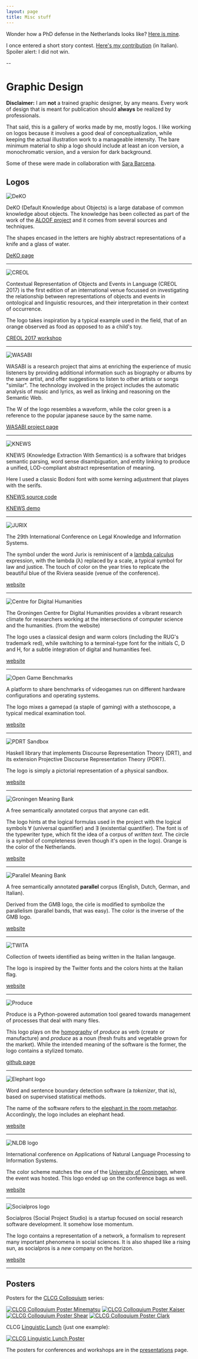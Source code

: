 ```yaml
---
layout: page
title: Misc stuff
---
```


Wonder how a PhD defense in the Netherlands looks like? [Here is mine](/defense).

I once entered a short story contest. [Here's my contribution](/misc/Shutdown.pdf) (in Italian). Spoiler alert: I did not win.

--

Graphic Design
==============

**Disclaimer:** I am **not** a trained graphic designer, by any
  means. Every work of design that is meant for publication should
  **always** be realized by professionals.

That said, this is a gallery of works made by me, mostly logos. I like
working on logos because it involves a good deal of conceptualization,
while keeping the actual illustration work to a manageable intensity.
The bare minimum material to ship a logo should include at least an
icon version, a monochromatic version, and a version for dark
background.

Some of these were made in collaboration with [Sara
Barcena](http://www.sarabarcena.com).

Logos
-----

![DeKO](deko.png)

DeKO (Default Knowledge about Objects) is a large database of common
knowledge about objects. The knowledge has been collected as part of
the work of the [ALOOF project](https://project.inria.fr/aloof/) and
it comes from several sources and techniques.

The shapes encased in the letters are highly abstract representations
of a knife and a glass of water.

[DeKO page](http://dekokg.org/)

- - -

![CREOL](creol.png)

Contextual Representation of Objects and Events in Language (CREOL
2017) is the first edition of an international venue focussed on
investigating the relationship between representations of objects and
events in ontological and linguistic resources, and their
interpretation in their context of occurrence.

The logo takes inspiration by a typical example used in the field,
that of an orange observed as food as opposed to as a child's toy.

[CREOL 2017 workshop](http://creol2017.di.unito.it/)

- - -

![WASABI](wasabi.png)

WASABI is a research project that aims at enriching the experience of
music listeners by providing additional information such as biography
or albums by the same artist, and offer suggestions to listen to other
artists or songs "similar". The technology involved in the project
includes the automatic analysis of music and lyrics, as well as
linking and reasoning on the Semantic Web.

The W of the logo resembles a waveform, while the color green is a
reference to the popular japanese sauce by the same name.

[WASABI project page](http://www.agence-nationale-recherche.fr/?Project=ANR-16-CE23-0017)

- - -

![KNEWS](knews.png)

KNEWS (Knowledge Extraction With Semantics) is a software that bridges
semantic parsing, word sense disambiguation, and entity linking to
produce a unified, LOD-compliant abstract representation of meaning.

Here I used a classic Bodoni font with some kerning adjustment that
playes with the serifs.

[KNEWS source code](https://github.com/valeriobasile/learningbyreading)

[KNEWS demo](http://gingerbeard.alwaysdata.net/knews/)

- - -

![JURIX](jurix.png)

The 29th International Conference on Legal Knowledge and Information Systems.

The symbol under the word Jurix is reminiscent of a [lambda
calculus](https://en.wikipedia.org/wiki/Lambda_calculus) expression,
with the lambda (&lambda;) replaced by a scale, a typical symbol for
law and justice. The touch of color on the year tries to replicate the
beautiful blue of the Riviera seaside (venue of the conference).

[website](http://jurix2016.unice.fr/)

- - -

![Centre for Digital Humanities](cdh.png)

The Groningen Centre for Digital Humanities provides a vibrant
research climate for researchers working at the intersections of
computer science and the humanities. (from the website)

The logo uses a classical design and warm colors (including the RUG's
trademark red), while switching to a terminal-type font for the
initials C, D and H, for a subtle integration of digital and
humanities feel.

[website](http://www.rug.nl/research/research-let/expertisecentra/centre-for-digital-humanities/?lang=en)

- - -

![Open Game Benchmarks](ogb.png)

A platform to share benchmarks of videogames run on different
hardware configurations and operating systems.

The logo mixes a gamepad (a staple of gaming) with a stethoscope,
a typical medical examination tool.

[website](http://www.opengamebenchmarks.org/)

- - -

![PDRT Sandbox](pdrtsandbox.png)

Haskell library that implements Discourse Representation Theory (DRT),
and its extension Projective Discourse Representation Theory (PDRT).

The logo is simply a pictorial representation of a physical sandbox.

[website](http://hbrouwer.github.io/pdrt-sandbox/)

- - -

![Groningen Meaning Bank](gmb.png)

A free semantically annotated corpus that anyone can edit.

The logo hints at the logical formulas used in the project with the
logical symbols ∀ (universal quantifier) and ∃ (existential
quantifier). The font is of the typewriter type, which fit the idea of
a corpus of *written text*. The circle is a symbol of completeness
(even though it's open in the logo). Orange is the color of the
Netherlands.

[website](https://gmb.let.rug.nl)

- - -

![Parallel Meaning Bank](pmb.png)

A free semantically annotated **parallel** corpus (English, Dutch,
German, and Italian).

Derived from the GMB logo, the cirle is modified to symbolize the
parallelism (parallel bands, that was easy). The color is the inverse
of the GMB logo.

[website](https://pmb.let.rug.nl)

- - -

![TWITA](twita.png)

Collection of tweets identified as being written in the Italian
langauge.

The logo is inspired by the Twitter fonts and the colors hints at the
Italian flag.

[website](/twita/)

- - -

![Produce](produce.png)

Produce is a Python-powered automation tool geared towards management
of processes that deal with many files.

This logo plays on the
[homography](https://en.wikipedia.org/wiki/Homograph) of *produce* as
verb (create or manufacture) and *produce* as a noun (fresh fruits and
vegetable grown for the market). While the intended meaning of the
software is the former, the logo contains a stylized tomato.

[github page](https://github.com/texttheater/produce)

- - -

![Elephant logo](elephant.png)

Word and sentence boundary detection software (a *tokenizer*, that
is), based on supervised statistical methods.

The name of the software refers to the [elephant in the room
metaphor](https://en.wikipedia.org/wiki/Elephant_in_the_room). Accordingly,
the logo includes an elephant head.

[website](http://gmb.let.rug.nl/elephant)

- - -

![NLDB logo](nldb.png)

International conference on Applications of Natural Language
Processing to Information Systems.

The color scheme matches the one of the [University of
Groningen](http://www.rug.nl/), where the event was hosted. This logo
ended up on the conference bags as well.

[website](http://www.let.rug.nl/nldb12/home.php)
- - -

![Socialpros logo](socialpros.png)

Socialpros (Social Project Studio) is a startup focused on social
research software development. It somehow lose momentum.

The logo contains a representation of a network, a formalism to
represent many important phenomena in social sciences. It is also
shaped like a rising sun, as socialpros is a *new* company on
the horizon.

[website](http://socialpros.it)

- - -

Posters
-------

Posters for the [CLCG
Colloquium](http://www.rug.nl/research/clcg/about-the-institute/events/colloquia/)
series:

[![CLCG Colloquium Poster Minematsu](posters/minematsu.png)](posters/minematsu.pdf)
[![CLCG Colloquium Poster Kaiser](posters/kaiser.png)](posters/kaiser.pdf)
[![CLCG Colloquium Poster Shear](posters/shear.png)](posters/shear.pdf)
[![CLCG Colloquium Poster Clark](posters/clark.png)](posters/clark.pdf)

CLCG [Linguistic
Lunch](http://www.rug.nl/research/clcg/about-the-institute/events/linglunch/linguistics-lunches)
(just one example):

[![CLCG Linguistic Lunch Poster](posters/lunch.png)](posters/lunch.pdf)

The posters for conferences and workshops are in the
[presentations](/presentations/) page.
